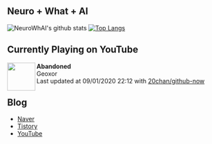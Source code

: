## Neuro + What + AI

![NeuroWhAI's github stats](https://github-readme-stats.vercel.app/api?username=neurowhai&count_private=true&show_icons=true)
[![Top Langs](https://github-readme-stats.vercel.app/api/top-langs/?username=neurowhai&layout=compact)](https://github.com/anuraghazra/github-readme-stats)

## Currently Playing on YouTube

[<img align="left" height="65" src="https://yt3.ggpht.com/a/AATXAJy7xf21gamQlJ50x13UJvzt9LpADYppZDFcqmytPQ=s88-c-k-c0xffffffff-no-nd-rj">](https://www.youtube.com/channel/UCIPihBzEXYFiYfFwYCwWpKg)

**Abandoned**  
Geoxor  
Last updated at 09/01/2020 22:12 with [20chan/github-now](https://github.com/20chan/github-now)

## Blog

- [Naver](http://blog.naver.com/neurowhai)
- [Tistory](http://neurowhai.tistory.com/)
- [YouTube](https://www.youtube.com/channel/UCB_v1xU6laBHOeH6z4L-Mtw)
